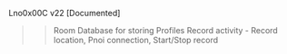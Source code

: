 Lno0x00C v22
[Documented]

>> Room Database for storing Profiles
>> Record activity - Record location, Pnoi connection, Start/Stop record

